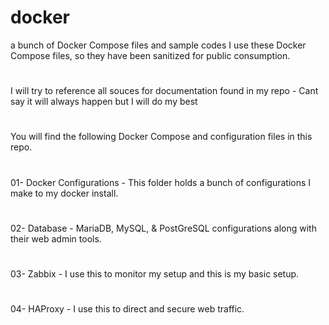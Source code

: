 # docker
a bunch of Docker Compose files and sample codes
I use these Docker Compose files, so they have been sanitized for public consumption.
#
I will try to reference all souces for documentation found in my repo - Cant say it will always happen but I will do my best
#
You will find the following Docker Compose and configuration files in this repo.
#
01- Docker Configurations - This folder holds a bunch of configurations I make to my docker install.
#
02- Database - MariaDB, MySQL, &  PostGreSQL configurations along with their web admin tools.
#
03- Zabbix - I use this to monitor my setup and this is my basic setup.
#
04- HAProxy - I use this to direct and secure web traffic.